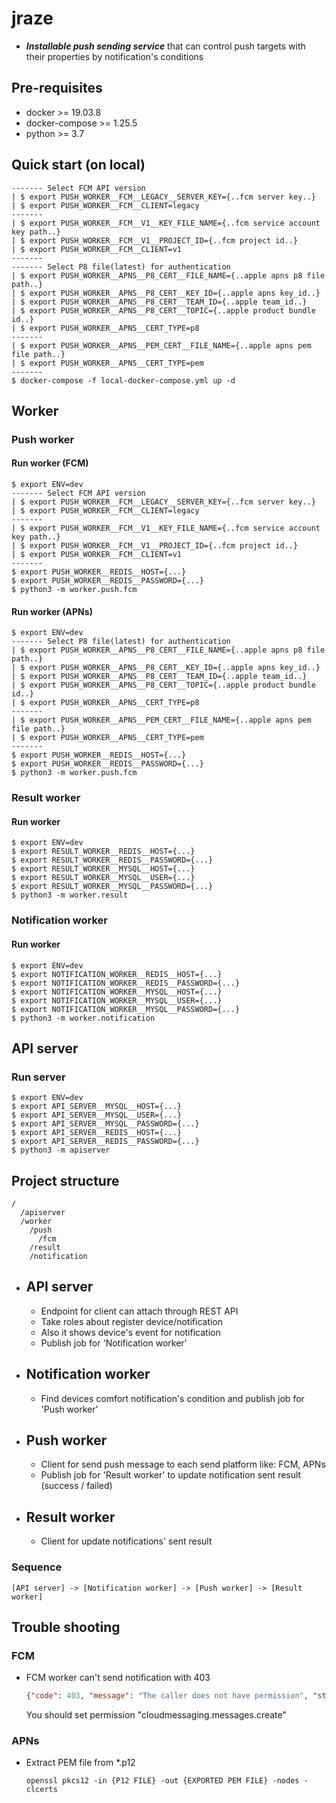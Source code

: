 # jraze
- ***Installable push sending service*** that can control push targets with their properties by notification's conditions

## Pre-requisites
- docker >= 19.03.8
- docker-compose >= 1.25.5
- python >= 3.7

## Quick start (on local)
```
------- Select FCM API version
| $ export PUSH_WORKER__FCM__LEGACY__SERVER_KEY={..fcm server key..}
| $ export PUSH_WORKER__FCM__CLIENT=legacy
-------
| $ export PUSH_WORKER__FCM__V1__KEY_FILE_NAME={..fcm service account key path..}
| $ export PUSH_WORKER__FCM__V1__PROJECT_ID={..fcm project id..}
| $ export PUSH_WORKER__FCM__CLIENT=v1
-------
------- Select P8 file(latest) for authentication
| $ export PUSH_WORKER__APNS__P8_CERT__FILE_NAME={..apple apns p8 file path..}
| $ export PUSH_WORKER__APNS__P8_CERT__KEY_ID={..apple apns key_id..}
| $ export PUSH_WORKER__APNS__P8_CERT__TEAM_ID={..apple team_id..}
| $ export PUSH_WORKER__APNS__P8_CERT__TOPIC={..apple product bundle id..}
| $ export PUSH_WORKER__APNS__CERT_TYPE=p8
-------
| $ export PUSH_WORKER__APNS__PEM_CERT__FILE_NAME={..apple apns pem file path..}
| $ export PUSH_WORKER__APNS__CERT_TYPE=pem
-------
$ docker-compose -f local-docker-compose.yml up -d
```

## Worker

### Push worker
#### Run worker (FCM)
```
$ export ENV=dev
------- Select FCM API version
| $ export PUSH_WORKER__FCM__LEGACY__SERVER_KEY={..fcm server key..}
| $ export PUSH_WORKER__FCM__CLIENT=legacy
-------
| $ export PUSH_WORKER__FCM__V1__KEY_FILE_NAME={..fcm service account key path..}
| $ export PUSH_WORKER__FCM__V1__PROJECT_ID={..fcm project id..}
| $ export PUSH_WORKER__FCM__CLIENT=v1
-------
$ export PUSH_WORKER__REDIS__HOST={...}
$ export PUSH_WORKER__REDIS__PASSWORD={...}
$ python3 -m worker.push.fcm
```

#### Run worker (APNs)
```
$ export ENV=dev
------- Select P8 file(latest) for authentication
| $ export PUSH_WORKER__APNS__P8_CERT__FILE_NAME={..apple apns p8 file path..}
| $ export PUSH_WORKER__APNS__P8_CERT__KEY_ID={..apple apns key_id..}
| $ export PUSH_WORKER__APNS__P8_CERT__TEAM_ID={..apple team_id..}
| $ export PUSH_WORKER__APNS__P8_CERT__TOPIC={..apple product bundle id..}
| $ export PUSH_WORKER__APNS__CERT_TYPE=p8
-------
| $ export PUSH_WORKER__APNS__PEM_CERT__FILE_NAME={..apple apns pem file path..}
| $ export PUSH_WORKER__APNS__CERT_TYPE=pem
-------
$ export PUSH_WORKER__REDIS__HOST={...}
$ export PUSH_WORKER__REDIS__PASSWORD={...}
$ python3 -m worker.push.fcm
```

### Result worker
#### Run worker
```
$ export ENV=dev
$ export RESULT_WORKER__REDIS__HOST={...}
$ export RESULT_WORKER__REDIS__PASSWORD={...}
$ export RESULT_WORKER__MYSQL__HOST={...}
$ export RESULT_WORKER__MYSQL__USER={...}
$ export RESULT_WORKER__MYSQL__PASSWORD={...}
$ python3 -m worker.result
```

### Notification worker
#### Run worker
```
$ export ENV=dev
$ export NOTIFICATION_WORKER__REDIS__HOST={...}
$ export NOTIFICATION_WORKER__REDIS__PASSWORD={...}
$ export NOTIFICATION_WORKER__MYSQL__HOST={...}
$ export NOTIFICATION_WORKER__MYSQL__USER={...}
$ export NOTIFICATION_WORKER__MYSQL__PASSWORD={...}
$ python3 -m worker.notification
```

## API server

### Run server
```
$ export ENV=dev
$ export API_SERVER__MYSQL__HOST={...}
$ export API_SERVER__MYSQL__USER={...}
$ export API_SERVER__MYSQL__PASSWORD={...}
$ export API_SERVER__REDIS__HOST={...}
$ export API_SERVER__REDIS__PASSWORD={...}
$ python3 -m apiserver
```


## Project structure
```
/
  /apiserver
  /worker
    /push
      /fcm
    /result
    /notification
```

- API server
  ---
  - Endpoint for client can attach through REST API
  - Take roles about register device/notification
  - Also it shows device's event for notification
  - Publish job for 'Notification worker'

- Notification worker
  ---
  - Find devices comfort notification's condition and publish job for 'Push worker'

- Push worker
  ---
  - Client for send push message to each send platform like: FCM, APNs
  - Publish job for 'Result worker' to update notification sent result (success / failed)

- Result worker
  ---
  - Client for update notifications' sent result

### Sequence
```
[API server] -> [Notification worker] -> [Push worker] -> [Result worker]
```

## Trouble shooting

### FCM

-  FCM worker can't send notification with 403

    ```json
    {"code": 403, "message": "The caller does not have permission", "status": "PERMISSION_DENIED"}}
    ```
    You should set permission "cloudmessaging.messages.create"

### APNs

- Extract PEM file from *.p12
    ```
    openssl pkcs12 -in {P12 FILE} -out {EXPORTED PEM FILE} -nodes -clcerts
    ```